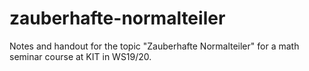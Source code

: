 # zauberhafte-normalteiler
Notes and handout for the topic "Zauberhafte Normalteiler" for a math seminar course at KIT in WS19/20.
